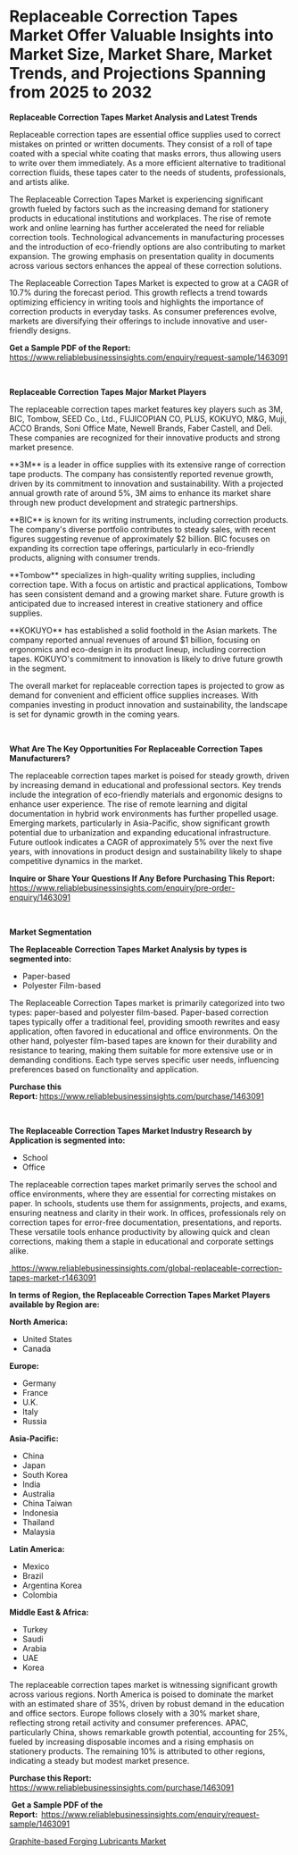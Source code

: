 <p><h1>Replaceable Correction Tapes Market Offer Valuable Insights into Market Size, Market Share, Market Trends, and Projections Spanning from 2025 to 2032</h1></p><p><strong>Replaceable Correction Tapes Market Analysis and Latest Trends</strong></p>
<p><p>Replaceable correction tapes are essential office supplies used to correct mistakes on printed or written documents. They consist of a roll of tape coated with a special white coating that masks errors, thus allowing users to write over them immediately. As a more efficient alternative to traditional correction fluids, these tapes cater to the needs of students, professionals, and artists alike.</p><p>The Replaceable Correction Tapes Market is experiencing significant growth fueled by factors such as the increasing demand for stationery products in educational institutions and workplaces. The rise of remote work and online learning has further accelerated the need for reliable correction tools. Technological advancements in manufacturing processes and the introduction of eco-friendly options are also contributing to market expansion. The growing emphasis on presentation quality in documents across various sectors enhances the appeal of these correction solutions.</p><p>The Replaceable Correction Tapes Market is expected to grow at a CAGR of 10.7% during the forecast period. This growth reflects a trend towards optimizing efficiency in writing tools and highlights the importance of correction products in everyday tasks. As consumer preferences evolve, markets are diversifying their offerings to include innovative and user-friendly designs.</p></p>
<p><strong>Get a Sample PDF of the Report:&nbsp;</strong> <a href="https://www.reliablebusinessinsights.com/enquiry/request-sample/1463091?utm_campaign=97&utm_medium=2&utm_source=Github&utm_content=ia&utm_term=03022025&utm_id=replaceable-correction-tapes">https://www.reliablebusinessinsights.com/enquiry/request-sample/1463091</a></p>
<p>&nbsp;</p>
<p><strong>Replaceable Correction Tapes Major Market Players</strong></p>
<p><p>The replaceable correction tapes market features key players such as 3M, BIC, Tombow, SEED Co., Ltd., FUJICOPIAN CO, PLUS, KOKUYO, M&G, Muji, ACCO Brands, Soni Office Mate, Newell Brands, Faber Castell, and Deli. These companies are recognized for their innovative products and strong market presence.</p><p>**3M** is a leader in office supplies with its extensive range of correction tape products. The company has consistently reported revenue growth, driven by its commitment to innovation and sustainability. With a projected annual growth rate of around 5%, 3M aims to enhance its market share through new product development and strategic partnerships.</p><p>**BIC** is known for its writing instruments, including correction products. The company's diverse portfolio contributes to steady sales, with recent figures suggesting revenue of approximately $2 billion. BIC focuses on expanding its correction tape offerings, particularly in eco-friendly products, aligning with consumer trends.</p><p>**Tombow** specializes in high-quality writing supplies, including correction tape. With a focus on artistic and practical applications, Tombow has seen consistent demand and a growing market share. Future growth is anticipated due to increased interest in creative stationery and office supplies.</p><p>**KOKUYO** has established a solid foothold in the Asian markets. The company reported annual revenues of around $1 billion, focusing on ergonomics and eco-design in its product lineup, including correction tapes. KOKUYO's commitment to innovation is likely to drive future growth in the segment.</p><p>The overall market for replaceable correction tapes is projected to grow as demand for convenient and efficient office supplies increases. With companies investing in product innovation and sustainability, the landscape is set for dynamic growth in the coming years.</p></p>
<p>&nbsp;</p>
<p><strong>What Are The Key Opportunities For Replaceable Correction Tapes Manufacturers?</strong></p>
<p><p>The replaceable correction tapes market is poised for steady growth, driven by increasing demand in educational and professional sectors. Key trends include the integration of eco-friendly materials and ergonomic designs to enhance user experience. The rise of remote learning and digital documentation in hybrid work environments has further propelled usage. Emerging markets, particularly in Asia-Pacific, show significant growth potential due to urbanization and expanding educational infrastructure. Future outlook indicates a CAGR of approximately 5% over the next five years, with innovations in product design and sustainability likely to shape competitive dynamics in the market.</p></p>
<p><strong>Inquire or Share Your Questions If Any Before Purchasing This Report:</strong> <a href="https://www.reliablebusinessinsights.com/enquiry/pre-order-enquiry/1463091?utm_campaign=97&utm_medium=2&utm_source=Github&utm_content=ia&utm_term=03022025&utm_id=replaceable-correction-tapes">https://www.reliablebusinessinsights.com/enquiry/pre-order-enquiry/1463091</a></p>
<p>&nbsp;</p>
<p><strong>Market Segmentation</strong></p>
<p><strong>The Replaceable Correction Tapes Market Analysis by types is segmented into:</strong></p>
<p><ul><li>Paper-based</li><li>Polyester Film-based</li></ul></p>
<p><p>The Replaceable Correction Tapes market is primarily categorized into two types: paper-based and polyester film-based. Paper-based correction tapes typically offer a traditional feel, providing smooth rewrites and easy application, often favored in educational and office environments. On the other hand, polyester film-based tapes are known for their durability and resistance to tearing, making them suitable for more extensive use or in demanding conditions. Each type serves specific user needs, influencing preferences based on functionality and application.</p></p>
<p><strong>Purchase this Report:&nbsp;</strong><a href="https://www.reliablebusinessinsights.com/purchase/1463091?utm_campaign=97&utm_medium=2&utm_source=Github&utm_content=ia&utm_term=03022025&utm_id=replaceable-correction-tapes">https://www.reliablebusinessinsights.com/purchase/1463091</a></p>
<p>&nbsp;</p>
<p><strong>The Replaceable Correction Tapes Market Industry Research by Application is segmented into:</strong></p>
<p><ul><li>School</li><li>Office</li></ul></p>
<p><p>The replaceable correction tapes market primarily serves the school and office environments, where they are essential for correcting mistakes on paper. In schools, students use them for assignments, projects, and exams, ensuring neatness and clarity in their work. In offices, professionals rely on correction tapes for error-free documentation, presentations, and reports. These versatile tools enhance productivity by allowing quick and clean corrections, making them a staple in educational and corporate settings alike.</p></p>
<p><a href="https://www.reliablebusinessinsights.com/global-replaceable-correction-tapes-market-r1463091?utm_campaign=97&utm_medium=2&utm_source=Github&utm_content=ia&utm_term=03022025&utm_id=replaceable-correction-tapes">&nbsp;https://www.reliablebusinessinsights.com/global-replaceable-correction-tapes-market-r1463091</a></p>
<p><strong>In terms of Region, the Replaceable Correction Tapes Market Players available by Region are:</strong></p>
<p>
    <p> <strong> North America: </strong>
        <ul>
            <li>United States</li>
            <li>Canada</li>
        </ul>
        </p> 
    <p> <strong> Europe: </strong>
        <ul>
            <li>Germany</li>
            <li>France</li>
            <li>U.K.</li>
            <li>Italy</li>
            <li>Russia</li>
        </ul>
        </p> 
    <p> <strong> Asia-Pacific: </strong>
        <ul>
            <li>China</li>
            <li>Japan</li>
            <li>South Korea</li>
            <li>India</li>
            <li>Australia</li>
            <li>China Taiwan</li>
            <li>Indonesia</li>
            <li>Thailand</li>
            <li>Malaysia</li>
        </ul>
        </p> 
    <p> <strong> Latin America: </strong>
        <ul>
            <li>Mexico</li>
            <li>Brazil</li>
            <li>Argentina Korea</li>
            <li>Colombia</li>
        </ul>
        </p> 
    <p> <strong> Middle East & Africa: </strong>
        <ul>
            <li>Turkey</li>
            <li>Saudi</li>
            <li>Arabia</li>
            <li>UAE</li>
            <li>Korea</li>
        </ul>
    </p>
    </p>
<p><p>The replaceable correction tapes market is witnessing significant growth across various regions. North America is poised to dominate the market with an estimated share of 35%, driven by robust demand in the education and office sectors. Europe follows closely with a 30% market share, reflecting strong retail activity and consumer preferences. APAC, particularly China, shows remarkable growth potential, accounting for 25%, fueled by increasing disposable incomes and a rising emphasis on stationery products. The remaining 10% is attributed to other regions, indicating a steady but modest market presence.</p></p>
<p><strong>Purchase this Report: </strong><a href="https://www.reliablebusinessinsights.com/purchase/1463091?utm_campaign=97&utm_medium=2&utm_source=Github&utm_content=ia&utm_term=03022025&utm_id=replaceable-correction-tapes">https://www.reliablebusinessinsights.com/purchase/1463091</a></p>
<p>&nbsp;<strong>Get a Sample PDF of the Report:&nbsp;&nbsp;</strong><a href="https://www.reliablebusinessinsights.com/enquiry/request-sample/1463091?utm_campaign=97&utm_medium=2&utm_source=Github&utm_content=ia&utm_term=03022025&utm_id=replaceable-correction-tapes">https://www.reliablebusinessinsights.com/enquiry/request-sample/1463091</a></p>
<p><strong></strong></p>
<p><p><a href="https://github.com/daphnyvashdi/Market-Research-Report-List-1/blob/main/graphite-based-forging-lubricants-market.md?utm_campaign=97&utm_medium=2&utm_source=Github&utm_content=ia&utm_term=03022025&utm_id=replaceable-correction-tapes">Graphite-based Forging Lubricants Market</a></p></p>